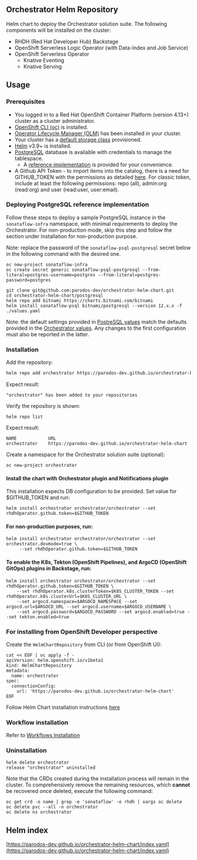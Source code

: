 ## Orchestrator Helm Repository
Helm chart to deploy the Orchestrator solution suite. The following components will be installed on the cluster:
- RHDH (Red Hat Developer Hub) Backstage
- OpenShift Serverless Logic Operator (with Data-Index and Job Service)
- OpenShift Serverless Operator
  - Knative Eventing
  - Knative Serving

## Usage

### Prerequisites
- You logged in to a Red Hat OpenShift Container Platform (version 4.13+) cluster as a cluster administrator.
- [OpenShift CLI (oc)](https://docs.openshift.com/container-platform/4.13/cli_reference/openshift_cli/getting-started-cli.html) is installed.
- [Operator Lifecycle Manager (OLM)](https://olm.operatorframework.io/docs/getting-started/) has been installed in your cluster.
- Your cluster has a [default storage class](https://docs.openshift.com/container-platform/4.13/storage/container_storage_interface/persistent-storage-csi-sc-manage.html) provisioned.
- [Helm](https://helm.sh/docs/intro/install/) v3.9+ is installed.
- [PostgreSQL](https://www.postgresql.org/) database is available with credentials to manage the tablespace.
  - A [reference implementation](#postgresql-deployment-reference-implementation) is provided for your convenience.
- A Github API Token - to import items into the catalog, there is a need for GITHUB_TOKEN with the permissions as detailed [here](https://backstage.io/docs/integrations/github/locations/). For classic token, include at least the following permissions: repo (all), admin:org (read:org) and user (read:user, user:email).

### Deploying PostgreSQL reference implementation
Follow these steps to deploy a sample PostgreSQL instance in the `sonataflow-infra` namespace, with minimal requirements to deploy the Orchestrator.
For non-production mode, skip this step and follow the section under Installation for non-production purpose.

Note: replace the password of the `sonataflow-psql-postgresql` secret below in the following command with the desired one.

```console
oc new-project sonataflow-infra
oc create secret generic sonataflow-psql-postgresql --from-literal=postgres-username=postgres --from-literal=postgres-password=postgres

git clone git@github.com:parodos-dev/orchestrator-helm-chart.git
cd orchestrator-helm-chart/postgresql
helm repo add bitnami https://charts.bitnami.com/bitnami
helm install sonataflow-psql bitnami/postgresql --version 12.x.x -f ./values.yaml
```

Note: the default settings provided in [PostreSQL values](./postgresql/values.yaml) match the defaults provided in the 
[Orchestrator values](./charts/orchestrator/values.yaml). 
Any changes to the first configuration must also be reported in the latter.

### Installation
Add the repository:
```bash
helm repo add orchestrator https://parodos-dev.github.io/orchestrator-helm-chart
```

Expect result:
```
"orchestrator" has been added to your repositories
```

Verify the repository is shown:
```
helm repo list
```

Expect result:
```
NAME        	URL                                                  
orchestrator	https://parodos-dev.github.io/orchestrator-helm-chart
```

Create a namespace for the Orchestrator solution suite (optional):
```console
oc new-project orchestrator
```

#### Install the chart with Orchestrator plugin and Notifications plugin
This installation expects DB configuration to be provided.
Set value for $GITHUB_TOKEN and run:
```console
helm install orchestrator orchestrator/orchestrator --set rhdhOperator.github.token=$GITHUB_TOKEN
```

#### For non-production purposes, run:
```console
helm install orchestrator orchestrator/orchestrator --set orchestrator.devmode=true \
     --set rhdhOperator.github.token=$GITHUB_TOKEN
```

#### To enable the K8s, Tekton (OpenShift Pipelines), and ArgoCD (OpenShift GitOps) plugins in Backstage, run:
```console
helm install orchestrator orchestrator/orchestrator --set rhdhOperator.github.token=$GITHUB_TOKEN \
    --set rhdhOperator.k8s.clusterToken=$K8S_CLUSTER_TOKEN --set rhdhOperator.k8s.clusterUrl=$K8S_CLUSTER_URL \
    --set argocd.namespace=$ARGOCD_NAMESPACE --set argocd.url=$ARGOCD_URL --set argocd.username=$ARGOCD_USERNAME \
    --set argocd.password=$ARGOCD_PASSWORD --set argocd.enabled=true --set tekton.enabled=true
```

### For installing from OpenShift Developer perspective
Create the `HelmChartRepository` from CLI (or from OpenShift UI):
```shell
cat << EOF | oc apply -f -
apiVersion: helm.openshift.io/v1beta1
kind: HelmChartRepository
metadata:
  name: orchestrator
spec:
  connectionConfig:
    url: 'https://parodos-dev.github.io/orchestrator-helm-chart'
EOF
```
Follow Helm Chart installation instructions [here](https://docs.openshift.com/container-platform/4.15/applications/working_with_helm_charts/configuring-custom-helm-chart-repositories.html)

### Workflow installation

Refer to [Workflows Installation](https://www.parodos.dev/serverless-workflows-config/)

### Uninstallation
```console
helm delete orchestrator
release "orchestrator" uninstalled
```

Note that the CRDs created during the installation process will remain in the cluster.
To comprehensively remove the remaining resources, which **cannot** be recovered once deleted, execute the following command:
```console
oc get crd -o name | grep -e 'sonataflow' -e rhdh | xargs oc delete
oc delete pvc --all -n orchestrator
oc delete ns orchestrator
```

## Helm index
[https://parodos-dev.github.io/orchestrator-helm-chart/index.yaml](https://parodos-dev.github.io/orchestrator-helm-chart/index.yaml)
